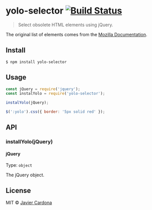 # yolo-selector [![Build Status](https://app.travis-ci.com/javver/yolo-selector.svg?branch=master)](https://app.travis-ci.com/github/javver/yolo-selector)

> Select obsolete HTML elements using jQuery.

The original list of elements comes from the [Mozilla Documentation](https://developer.mozilla.org/en-US/docs/Web/HTML/Element#Obsolete_and_deprecated_elements).


## Install

```
$ npm install yolo-selector
```


## Usage

```js
const jQuery = require('jquery');
const instalYolo = require('yolo-selector');

instalYolo(jQuery);

$(':yolo').css({ border: '5px solid red' });
```


## API

### installYolo(jQuery)

#### jQuery

Type: `object`

The jQuery object.

## License

MIT © [Javier Cardona](http://javver.com)
